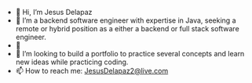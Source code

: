 - 👋 Hi, I’m Jesus Delapaz
- 👀 I’m a backend software engineer with expertise in Java, seeking a remote or hybrid position as a either a backend or full stack software engineer.
- 🌱 
- 💞️ I’m looking to build a portfolio to practice several concepts and learn new ideas while practicing coding.
- 📫 How to reach me: JesusDelapaz2@live.com

<!---
JesusDelapaz2/JesusDelapaz2 is a ✨ special ✨ repository because its `README.md` (this file) appears on your GitHub profile.
You can click the Preview link to take a look at your changes.
--->

